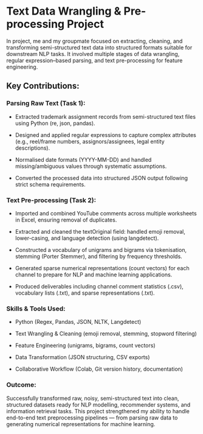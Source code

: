 # Text Data Wrangling & Pre-processing Project
In project, me and my groupmate focused on extracting, cleaning, and transforming semi-structured text data into structured formats suitable for downstream NLP tasks. It involved multiple stages of data wrangling, regular expression–based parsing, and text pre-processing for feature engineering.
## Key Contributions:

### Parsing Raw Text (Task 1):

- Extracted trademark assignment records from semi-structured text files using Python (re, json, pandas).

- Designed and applied regular expressions to capture complex attributes (e.g., reel/frame numbers, assignors/assignees, legal entity descriptions).

- Normalised date formats (YYYY-MM-DD) and handled missing/ambiguous values through systematic assumptions.

- Converted the processed data into structured JSON output following strict schema requirements.

### Text Pre-processing (Task 2):

- Imported and combined YouTube comments across multiple worksheets in Excel, ensuring removal of duplicates.

- Extracted and cleaned the textOriginal field: handled emoji removal, lower-casing, and language detection (using langdetect).

- Constructed a vocabulary of unigrams and bigrams via tokenisation, stemming (Porter Stemmer), and filtering by frequency thresholds.

- Generated sparse numerical representations (count vectors) for each channel to prepare for NLP and machine learning applications.

- Produced deliverables including channel comment statistics (.csv), vocabulary lists (.txt), and sparse representations (.txt).

### Skills & Tools Used:

- Python (Regex, Pandas, JSON, NLTK, Langdetect)

- Text Wrangling & Cleaning (emoji removal, stemming, stopword filtering)

- Feature Engineering (unigrams, bigrams, count vectors)

- Data Transformation (JSON structuring, CSV exports)

- Collaborative Workflow (Colab, Git version history, documentation)

### Outcome:
Successfully transformed raw, noisy, semi-structured text into clean, structured datasets ready for NLP modelling, recommender systems, and information retrieval tasks. This project strengthened my ability to handle end-to-end text preprocessing pipelines — from parsing raw data to generating numerical representations for machine learning.

